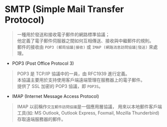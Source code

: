 # SMTP (Simple Mail Transfer Protocol)
> 一種用於發送和接收電子郵件的網路標準協議；<br/>
> 他定義了電子郵件伺服器之間如何互相傳送、接收與中繼郵件的規則。<br/>
> 郵件的接收由 `POP3 (郵局協議|接收)` 或 `IMAP (網路消息訪問協議|發送)` 來處理。

- POP3 (Post Office Protocol 3)
> POP3 是 TCP/IP 協議中的一員，由 RFC1939 進行定義。<br/>
> 本協議主要用於支持使用客戶端遠端管理在服務器上的電子郵件。<br/>
> 提供了 SSL 加密的 POP3 協議，即 `POP3S`。
- IMAP (Internet Message Access Protocol)
> IMAP 以前稱作`交互郵件訪問協議`是一個應用層協議，
> 用來以本地郵件客戶端工具(如: MS Outlook, Outlook Express, Foxmail, Mozilla Thunderbird) 存取遠端服務器的郵件。<br/>

